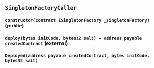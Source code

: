 ## `SingletonFactoryCaller`






### `constructor(contract ISingletonFactory _singletonFactory)` (public)





### `deploy(bytes initCode, bytes32 salt) → address payable createdContract` (external)






### `Deployed(address payable createdContract, bytes initCode, bytes32 salt)`





